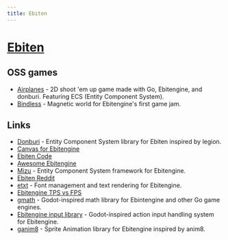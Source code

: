 ```yaml
---
title: Ebiten
---
```


# [Ebiten](https://ebiten.org/)

## OSS games

- [Airplanes](https://github.com/m110/airplanes) - 2D shoot 'em up game made with Go, Ebitengine, and donburi. Featuring ECS (Entity Component System).
- [Bindless](https://github.com/tinne26/bindless) - Magnetic world for Ebitengine's first game jam.

## Links

- [Donburi](https://github.com/yohamta/donburi) - Entity Component System library for Ebiten inspired by legion.
- [Canvas for Ebitengine](https://github.com/eihigh/canvas)
- [Ebiten Code](https://github.com/hajimehoshi/ebiten)
- [Awesome Ebitengine](https://github.com/sedyh/awesome-ebitengine)
- [Mizu](https://github.com/sedyh/mizu) - Entity Component System framework for Ebitengine.
- [Ebiten Reddit](https://www.reddit.com/r/ebiten/)
- [etxt](https://github.com/tinne26/etxt) - Font management and text rendering for Ebitengine.
- [Ebitengine TPS vs FPS](https://github.com/tinne26/tps-vs-fps)
- [gmath](https://github.com/quasilyte/gmath) - Godot-inspired math library for Ebintengine and other Go game engines.
- [Ebitengine input library](https://github.com/quasilyte/ebitengine-input) - Godot-inspired action input handling system for Ebitengine.
- [ganim8](https://github.com/yohamta/ganim8) - Sprite Animation library for Ebitengine inspired by anim8.
